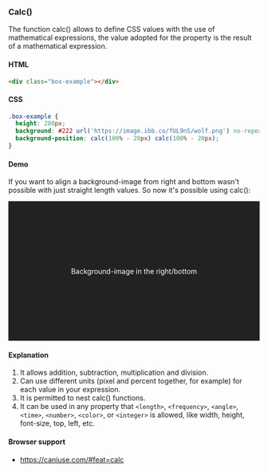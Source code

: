 ### Calc()

The function calc() allows to define CSS values with the use of mathematical expressions, the value adopted for the property is the result of a mathematical expression.

#### HTML

```html
<div class="box-example"></div>
```

#### CSS

```css
.box-example {
  height: 280px;
  background: #222 url('https://image.ibb.co/fUL9nS/wolf.png') no-repeat;
  background-position: calc(100% - 20px) calc(100% - 20px);
}
```

#### Demo

If you want to align a background-image from right and bottom wasn't possible with just straight length values.
So now it's possible using calc():

<div class="snippet-demo">
  <div class="snippet-demo__calc">Background-image in the right/bottom</div>
</div>

<style>
.snippet-demo__calc {
  height: 280px;
  display: flex;
  align-items: center;
  justify-content: center;
  color: #fff;
  background: #222 url('https://image.ibb.co/fUL9nS/wolf.png') no-repeat;
  background-position: calc(100% - 20px) calc(100% - 40px);
}
</style>

#### Explanation

1. It allows addition, subtraction, multiplication and division.
2. Can use different units (pixel and percent together, for example) for each value in your expression.
3. It is permitted to nest calc() functions.
4. It can be used in any property that `<length>`, `<frequency>`, `<angle>`, `<time>`, `<number>`, `<color>`, or `<integer>` is allowed, like width, height, font-size, top, left, etc.

#### Browser support

- https://caniuse.com/#feat=calc

<!-- tags: other -->
